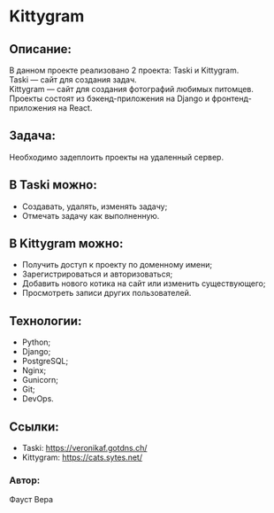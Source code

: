 # Kittygram

## Описание:
В данном проекте реализовано 2 проекта: Taski и Kittygram.  
Taski — сайт для создания задач.  
Kittygram — сайт для создания фотографий любимых питомцев.  
Проекты состоят из бэкенд-приложения на Django и фронтенд-приложения на React.

## Задача:
Необходимо задеплоить проекты на удаленный сервер.

## В Taski можно:
- Создавать, удалять, изменять задачу;
- Отмечать задачу как выполненную.

## В Kittygram можно:
- Получить доступ к проекту по доменному имени;
- Зарегистрироваться и авторизоваться;
- Добавить нового котика на сайт или изменить существующего;
- Просмотреть записи других пользователей.

## Технологии:
- Python;
- Django;
- PostgreSQL;
- Nginx;
- Gunicorn;
- Git;
- DevOps.

## Ссылки:
- Taski: https://veronikaf.gotdns.ch/
- Kittygram: https://cats.sytes.net/

### Автор:
Фауст Вера
